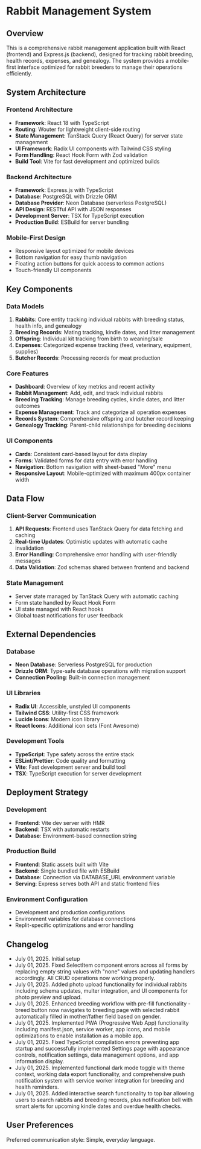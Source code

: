 # Rabbit Management System

## Overview

This is a comprehensive rabbit management application built with React (frontend) and Express.js (backend), designed for tracking rabbit breeding, health records, expenses, and genealogy. The system provides a mobile-first interface optimized for rabbit breeders to manage their operations efficiently.

## System Architecture

### Frontend Architecture
- **Framework**: React 18 with TypeScript
- **Routing**: Wouter for lightweight client-side routing
- **State Management**: TanStack Query (React Query) for server state management
- **UI Framework**: Radix UI components with Tailwind CSS styling
- **Form Handling**: React Hook Form with Zod validation
- **Build Tool**: Vite for fast development and optimized builds

### Backend Architecture
- **Framework**: Express.js with TypeScript
- **Database**: PostgreSQL with Drizzle ORM
- **Database Provider**: Neon Database (serverless PostgreSQL)
- **API Design**: RESTful API with JSON responses
- **Development Server**: TSX for TypeScript execution
- **Production Build**: ESBuild for server bundling

### Mobile-First Design
- Responsive layout optimized for mobile devices
- Bottom navigation for easy thumb navigation
- Floating action buttons for quick access to common actions
- Touch-friendly UI components

## Key Components

### Data Models
1. **Rabbits**: Core entity tracking individual rabbits with breeding status, health info, and genealogy
2. **Breeding Records**: Mating tracking, kindle dates, and litter management
3. **Offspring**: Individual kit tracking from birth to weaning/sale
4. **Expenses**: Categorized expense tracking (feed, veterinary, equipment, supplies)
5. **Butcher Records**: Processing records for meat production

### Core Features
- **Dashboard**: Overview of key metrics and recent activity
- **Rabbit Management**: Add, edit, and track individual rabbits
- **Breeding Tracking**: Manage breeding cycles, kindle dates, and litter outcomes
- **Expense Management**: Track and categorize all operation expenses
- **Records System**: Comprehensive offspring and butcher record keeping
- **Genealogy Tracking**: Parent-child relationships for breeding decisions

### UI Components
- **Cards**: Consistent card-based layout for data display
- **Forms**: Validated forms for data entry with error handling
- **Navigation**: Bottom navigation with sheet-based "More" menu
- **Responsive Layout**: Mobile-optimized with maximum 400px container width

## Data Flow

### Client-Server Communication
1. **API Requests**: Frontend uses TanStack Query for data fetching and caching
2. **Real-time Updates**: Optimistic updates with automatic cache invalidation
3. **Error Handling**: Comprehensive error handling with user-friendly messages
4. **Data Validation**: Zod schemas shared between frontend and backend

### State Management
- Server state managed by TanStack Query with automatic caching
- Form state handled by React Hook Form
- UI state managed with React hooks
- Global toast notifications for user feedback

## External Dependencies

### Database
- **Neon Database**: Serverless PostgreSQL for production
- **Drizzle ORM**: Type-safe database operations with migration support
- **Connection Pooling**: Built-in connection management

### UI Libraries
- **Radix UI**: Accessible, unstyled UI components
- **Tailwind CSS**: Utility-first CSS framework
- **Lucide Icons**: Modern icon library
- **React Icons**: Additional icon sets (Font Awesome)

### Development Tools
- **TypeScript**: Type safety across the entire stack
- **ESLint/Prettier**: Code quality and formatting
- **Vite**: Fast development server and build tool
- **TSX**: TypeScript execution for server development

## Deployment Strategy

### Development
- **Frontend**: Vite dev server with HMR
- **Backend**: TSX with automatic restarts
- **Database**: Environment-based connection string

### Production Build
- **Frontend**: Static assets built with Vite
- **Backend**: Single bundled file with ESBuild
- **Database**: Connection via DATABASE_URL environment variable
- **Serving**: Express serves both API and static frontend files

### Environment Configuration
- Development and production configurations
- Environment variables for database connections
- Replit-specific optimizations and error handling

## Changelog
- July 01, 2025. Initial setup
- July 01, 2025. Fixed SelectItem component errors across all forms by replacing empty string values with "none" values and updating handlers accordingly. All CRUD operations now working properly.
- July 01, 2025. Added photo upload functionality for individual rabbits including schema updates, multer integration, and UI components for photo preview and upload.
- July 01, 2025. Enhanced breeding workflow with pre-fill functionality - breed button now navigates to breeding page with selected rabbit automatically filled in mother/father field based on gender.
- July 01, 2025. Implemented PWA (Progressive Web App) functionality including manifest.json, service worker, app icons, and mobile optimizations to enable installation as a mobile app.
- July 01, 2025. Fixed TypeScript compilation errors preventing app startup and successfully implemented Settings page with appearance controls, notification settings, data management options, and app information display.
- July 01, 2025. Implemented functional dark mode toggle with theme context, working data export functionality, and comprehensive push notification system with service worker integration for breeding and health reminders.
- July 01, 2025. Added interactive search functionality to top bar allowing users to search rabbits and breeding records, plus notification bell with smart alerts for upcoming kindle dates and overdue health checks.

## User Preferences

Preferred communication style: Simple, everyday language.